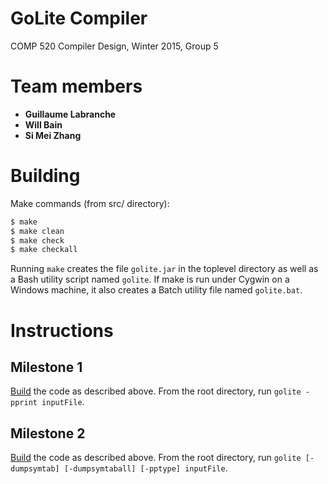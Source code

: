 GoLite Compiler
===============
COMP 520 Compiler Design, Winter 2015, Group 5

# Team members
- **Guillaume Labranche** 
- **Will Bain** 
- **Si Mei Zhang** 

# Building

Make commands (from src/ directory):

~~~ sh
$ make
$ make clean
$ make check
$ make checkall
~~~

Running `make` creates the file `golite.jar` in the toplevel directory
as well as a Bash utility script named `golite`. If make is run under
Cygwin on a Windows machine, it also creates a Batch utility file named
`golite.bat`.

# Instructions

## Milestone 1

[Build](#building) the code as described above. From the root directory, run `golite -pprint inputFile`.

## Milestone 2

[Build](#building) the code as described above. From the root directory, run
`golite [-dumpsymtab] [-dumpsymtaball] [-pptype] inputFile`.
